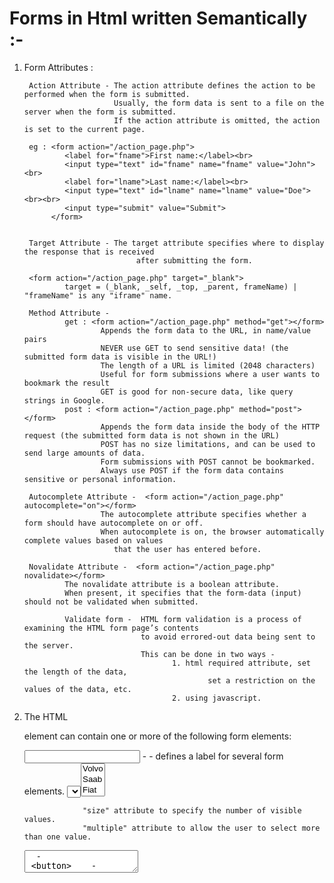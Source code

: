 # Forms in Html written Semantically :-





















1. Form Attributes :

        Action Attribute - The action attribute defines the action to be performed when the form is submitted.
                           Usually, the form data is sent to a file on the server when the form is submitted.
                           If the action attribute is omitted, the action is set to the current page.

        eg : <form action="/action_page.php">
                <label for="fname">First name:</label><br>
                <input type="text" id="fname" name="fname" value="John"><br>
                <label for="lname">Last name:</label><br>
                <input type="text" id="lname" name="lname" value="Doe"><br><br>
                <input type="submit" value="Submit">
             </form>
        
             
        Target Attribute - The target attribute specifies where to display the response that is received 
                                after submitting the form.

        <form action="/action_page.php" target="_blank"> 
                target = (_blank, _self, _top, _parent, frameName) | "frameName" is any "iframe" name.

        Method Attribute - 
                get : <form action="/action_page.php" method="get"></form>
                        Appends the form data to the URL, in name/value pairs
                        NEVER use GET to send sensitive data! (the submitted form data is visible in the URL!)
                        The length of a URL is limited (2048 characters)
                        Useful for form submissions where a user wants to bookmark the result
                        GET is good for non-secure data, like query strings in Google.
                post : <form action="/action_page.php" method="post"></form>
                        Appends the form data inside the body of the HTTP request (the submitted form data is not shown in the URL)
                        POST has no size limitations, and can be used to send large amounts of data.
                        Form submissions with POST cannot be bookmarked.
                        Always use POST if the form data contains sensitive or personal information.

        Autocomplete Attribute -  <form action="/action_page.php" autocomplete="on"></form>
                        The autocomplete attribute specifies whether a form should have autocomplete on or off.
                        When autocomplete is on, the browser automatically complete values based on values 
                           that the user has entered before.
                        
        Novalidate Attribute -  <form action="/action_page.php" novalidate></form>
                The novalidate attribute is a boolean attribute.
                When present, it specifies that the form-data (input) should not be validated when submitted.

                Validate form -  HTML form validation is a process of examining the HTML form page’s contents 
                                 to avoid errored-out data being sent to the server.
                                 This can be done in two ways - 
                                        1. html required attribute, set the length of the data, 
                                                set a restriction on the values of the data, etc.
                                        2. using javascript.



2. The HTML <form> element can contain one or more of the following form elements:

    <input>     -
    <label>     - defines a label for several form elements.
    <select>    - defines a drop-down list
                    <label for="cars">Choose a car:</label>
                    <select id="cars" name="cars" size="3" multiple>
                        <option value="volvo">Volvo</option>
                        <option value="saab">Saab</option>
                        <option value="fiat">Fiat</option>
                        <option value="audi">Audi</option>
                    </select>

                    "size" attribute to specify the number of visible values.
                    "multiple" attribute to allow the user to select more than one value.

    <textarea>  -
    <button>    -

    <fieldset>  - is used to group related data in a form.
    <legend>    - defines a caption for the <fieldset> element.
        
    <datalist>  - element specifies a list of pre-defined options for an <input> element.

                  The list attribute of the <input> element, must refer to the id attribute 
                  of the <datalist> element.

                    <form action="/action_page.php">
                        <input list="browsers">
                            <datalist id="browsers">
                                <option value="Internet Explorer">
                                <option value="Firefox">
                                <option value="Chrome">
                                <option value="Opera">
                                <option value="Safari">
                        </datalist>
                    </form>          
    <output>    - represents the result of a calculation (like one performed by a script).
    <option>    -
    <optgroup>  -